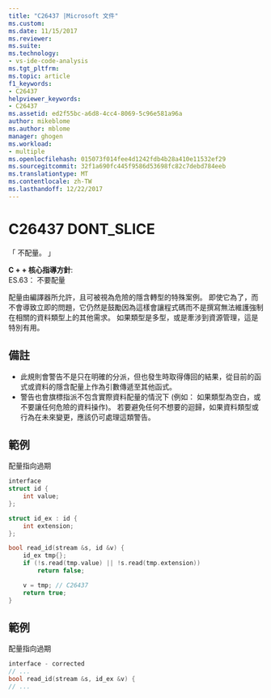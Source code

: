 ```yaml
---
title: "C26437 |Microsoft 文件"
ms.custom: 
ms.date: 11/15/2017
ms.reviewer: 
ms.suite: 
ms.technology:
- vs-ide-code-analysis
ms.tgt_pltfrm: 
ms.topic: article
f1_keywords:
- C26437
helpviewer_keywords:
- C26437
ms.assetid: ed2f55bc-a6d8-4cc4-8069-5c96e581a96a
author: mikeblome
ms.author: mblome
manager: ghogen
ms.workload:
- multiple
ms.openlocfilehash: 015073f014fee4d1242fdb4b28a410e11532ef29
ms.sourcegitcommit: 32f1a690fc445f9586d53698fc82c7debd784eeb
ms.translationtype: MT
ms.contentlocale: zh-TW
ms.lasthandoff: 12/22/2017
---
```

# <a name="c26437-dontslice"></a>C26437 DONT_SLICE
「 不配量。 」

**C + + 核心指導方針**:   
ES.63： 不要配量

配量由編譯器所允許，且可被視為危險的隱含轉型的特殊案例。 即使它為了，而不會導致立即的問題，它仍然是鼓勵因為這樣會讓程式碼而不是撰寫無法維護強制在相關的資料類型上的其他需求。 如果類型是多型，或是牽涉到資源管理，這是特別有用。

## <a name="remarks"></a>備註    
 -  此規則會警告不是只在明確的分派，但也發生時取得傳回的結果，從目前的函式或資料的隱含配量上作為引數傳遞至其他函式。
-  警告也會旗標指派不包含實際資料配量的情況下 (例如： 如果類型為空白，或不要讓任何危險的資料操作)。 若要避免任何不想要的迴歸，如果資料類型或行為在未來變更，應該仍可處理這類警告。
## <a name="example"></a>範例 
配量指向過期 

```cpp
interface
struct id {
    int value;
};

struct id_ex : id {
    int extension;
};

bool read_id(stream &s, id &v) {
    id_ex tmp{};
    if (!s.read(tmp.value) || !s.read(tmp.extension))
        return false;

    v = tmp; // C26437
    return true;
}
```

## <a name="example"></a>範例 
配量指向過期 

```cpp
interface - corrected
// ...
bool read_id(stream &s, id_ex &v) {
// ...
```

